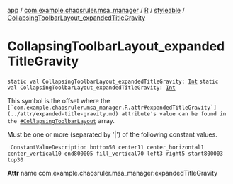 [app](../../../index.md) / [com.example.chaosruler.msa_manager](../../index.md) / [R](../index.md) / [styleable](index.md) / [CollapsingToolbarLayout_expandedTitleGravity](.)

# CollapsingToolbarLayout_expandedTitleGravity

`static val CollapsingToolbarLayout_expandedTitleGravity: `[`Int`](https://kotlinlang.org/api/latest/jvm/stdlib/kotlin/-int/index.html)
`static val CollapsingToolbarLayout_expandedTitleGravity: `[`Int`](https://kotlinlang.org/api/latest/jvm/stdlib/kotlin/-int/index.html)

This symbol is the offset where the ``[`com.example.chaosruler.msa_manager.R.attr#expandedTitleGravity`](../attr/expanded-title-gravity.md) attribute's value can be found in the ``[`#CollapsingToolbarLayout`](-collapsing-toolbar-layout.md) array.

Must be one or more (separated by '|') of the following constant values.

     ConstantValueDescription bottom50 center11 center_horizontal1 center_vertical10 end800005 fill_vertical70 left3 right5 start800003 top30

**Attr**
name com.example.chaosruler.msa_manager:expandedTitleGravity

